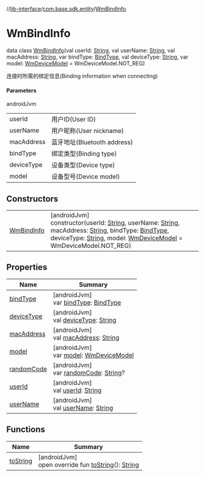 //[lib-interface](../../../index.md)/[com.base.sdk.entity](../index.md)/[WmBindInfo](index.md)

# WmBindInfo

data class [WmBindInfo](index.md)(val userId: [String](https://kotlinlang.org/api/latest/jvm/stdlib/kotlin/-string/index.html), val userName: [String](https://kotlinlang.org/api/latest/jvm/stdlib/kotlin/-string/index.html), val macAddress: [String](https://kotlinlang.org/api/latest/jvm/stdlib/kotlin/-string/index.html), var bindType: [BindType](../-bind-type/index.md), val deviceType: [String](https://kotlinlang.org/api/latest/jvm/stdlib/kotlin/-string/index.html), var model: [WmDeviceModel](../-wm-device-model/index.md) = WmDeviceModel.NOT_REG)

连接时所需的绑定信息(Binding information when connecting)

#### Parameters

androidJvm

| | |
|---|---|
| userId | 用户ID(User ID) |
| userName | 用户昵称(User nickname) |
| macAddress | 蓝牙地址(Bluetooth address) |
| bindType | 绑定类型(Binding type) |
| deviceType | 设备类型(Device type) |
| model | 设备型号(Device model) |

## Constructors

| | |
|---|---|
| [WmBindInfo](-wm-bind-info.md) | [androidJvm]<br>constructor(userId: [String](https://kotlinlang.org/api/latest/jvm/stdlib/kotlin/-string/index.html), userName: [String](https://kotlinlang.org/api/latest/jvm/stdlib/kotlin/-string/index.html), macAddress: [String](https://kotlinlang.org/api/latest/jvm/stdlib/kotlin/-string/index.html), bindType: [BindType](../-bind-type/index.md), deviceType: [String](https://kotlinlang.org/api/latest/jvm/stdlib/kotlin/-string/index.html), model: [WmDeviceModel](../-wm-device-model/index.md) = WmDeviceModel.NOT_REG) |

## Properties

| Name | Summary |
|---|---|
| [bindType](bind-type.md) | [androidJvm]<br>var [bindType](bind-type.md): [BindType](../-bind-type/index.md) |
| [deviceType](device-type.md) | [androidJvm]<br>val [deviceType](device-type.md): [String](https://kotlinlang.org/api/latest/jvm/stdlib/kotlin/-string/index.html) |
| [macAddress](mac-address.md) | [androidJvm]<br>val [macAddress](mac-address.md): [String](https://kotlinlang.org/api/latest/jvm/stdlib/kotlin/-string/index.html) |
| [model](model.md) | [androidJvm]<br>var [model](model.md): [WmDeviceModel](../-wm-device-model/index.md) |
| [randomCode](random-code.md) | [androidJvm]<br>var [randomCode](random-code.md): [String](https://kotlinlang.org/api/latest/jvm/stdlib/kotlin/-string/index.html)? |
| [userId](user-id.md) | [androidJvm]<br>val [userId](user-id.md): [String](https://kotlinlang.org/api/latest/jvm/stdlib/kotlin/-string/index.html) |
| [userName](user-name.md) | [androidJvm]<br>val [userName](user-name.md): [String](https://kotlinlang.org/api/latest/jvm/stdlib/kotlin/-string/index.html) |

## Functions

| Name | Summary |
|---|---|
| [toString](to-string.md) | [androidJvm]<br>open override fun [toString](to-string.md)(): [String](https://kotlinlang.org/api/latest/jvm/stdlib/kotlin/-string/index.html) |
